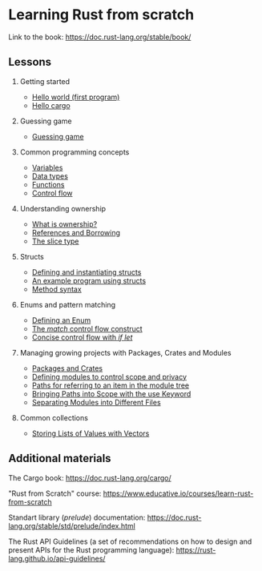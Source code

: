 # Learning Rust from scratch

Link to the book: https://doc.rust-lang.org/stable/book/


## Lessons

1. Getting started

    - [Hello world (first program)](./01-getting-started/hello-world/)
    - [Hello cargo](./01-getting-started/hello-cargo/)

2. Guessing game

    - [Guessing game](./02-guessing-game/guessing-game/)

3. Common programming concepts

    - [Variables](./03-common-programming-concepts/variables/)
    - [Data types](./03-common-programming-concepts/data-types/)
    - [Functions](./03-common-programming-concepts/functions/)
    - [Control flow](./03-common-programming-concepts/control-flow/)

4. Understanding ownership

    - [What is ownership?](./04-understanding-ownership/what-is-ownership/)
    - [References and Borrowing](./04-understanding-ownership/references-and-borrowing/)
    - [The slice type](./04-understanding-ownership/the-slice-type/)

5. Structs

    - [Defining and instantiating structs](./05-structs/defining-and-instantiating-structs/)
    - [An example program using structs](./05-structs/structs-example/)
    - [Method syntax](./05-structs/method-syntax/)

6. Enums and pattern matching

    - [Defining an Enum](./06-enums-and-pattern-matching/enums/)
    - [The *match* control flow construct](./06-enums-and-pattern-matching/match-control-flow/)
    - [Concise control flow with *if let*](./06-enums-and-pattern-matching/if-let/)

7. Managing growing projects with Packages, Crates and Modules

    - [Packages and Crates](./07-managing-project/packages-and-crates/)
    - [Defining modules to control scope and privacy](./07-managing-project/defining-modules/)
    - [Paths for referring to an item in the module tree](./07-managing-project/module-tree/)
    - [Bringing Paths into Scope with the use Keyword](./07-managing-project/use-keyword/)
    - [Separating Modules into Different Files](./07-managing-project/separating-modules-into-different-files/)

8. Common collections

    - [Storing Lists of Values with Vectors](./08-common-collections/vectors/)


## Additional materials

The Cargo book: https://doc.rust-lang.org/cargo/

"Rust from Scratch" course: https://www.educative.io/courses/learn-rust-from-scratch

Standart library (*prelude*) documentation: https://doc.rust-lang.org/stable/std/prelude/index.html

The Rust API Guidelines (a set of recommendations on how to design and present APIs for the Rust programming language): https://rust-lang.github.io/api-guidelines/

